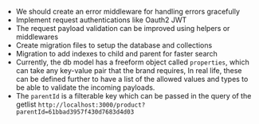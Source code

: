 * We should create an error middleware for handling errors gracefully
* Implement request authentications like Oauth2 JWT
* The request payload validation can be improved using helpers or middlewares
* Create migration files to setup the database and collections
* Migration to add indexes to child and parent for faster search
* Currently, the db model has a freeform object called `properties`, which can take any key-value pair that the brand requires,
In real life, these can be defined further to have a list of the allowed values and types to be able to validate the incoming payloads.
* The `parentId` is a filterable key which can be passed in the query of the getlist `http://localhost:3000/product?parentId=61bbad3957f430d7683d4d03`
